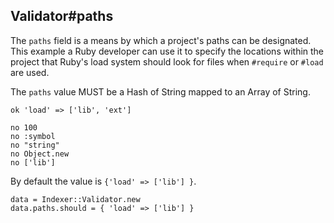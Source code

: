 ## Validator#paths

The `paths` field is a means by which a project's paths can be
designated. This example a Ruby developer can use it to specify
the locations within the project that Ruby's load system should
look for files when `#require` or `#load` are used.

The `paths` value MUST be a Hash of String mapped to an Array of String.

    ok 'load' => ['lib', 'ext']

    no 100
    no :symbol
    no "string"
    no Object.new
    no ['lib']

By default the value is `{'load' => ['lib'] }`.

    data = Indexer::Validator.new
    data.paths.should = { 'load' => ['lib'] }


